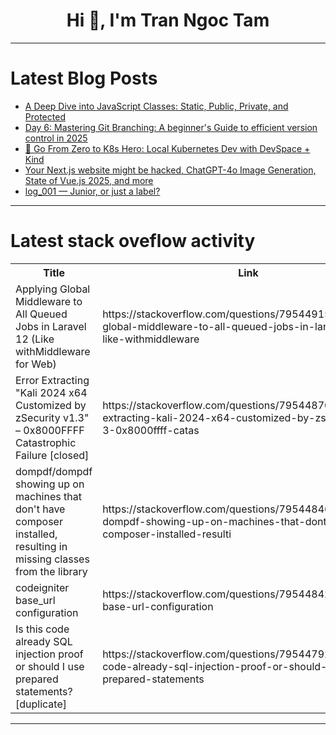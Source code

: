 <h1 align="center">Hi 👋, I'm Tran Ngoc Tam</h1>

---

# Latest Blog Posts 
<!-- BLOG-POST-LIST:START -->
- [A Deep Dive into JavaScript Classes: Static, Public, Private, and Protected](https://dev.to/ayako_yk/a-deep-dive-into-javascript-classes-static-public-private-and-protected-21gc)
- [Day 6: Mastering Git Branching: A beginner&#39;s Guide to efficient version control in 2025](https://dev.to/s_j_9c4bdb31f6630da7/day-6-mastering-git-branching-a-beginners-guide-to-efficient-version-control-in-2025-fgm)
- [🚀 Go From Zero to K8s Hero: Local Kubernetes Dev with DevSpace + Kind](https://dev.to/narmidm/go-from-zero-to-k8s-hero-local-kubernetes-dev-with-devspace-kind-3c8e)
- [Your Next.js website might be hacked, ChatGPT-4o Image Generation, State of Vue.js 2025, and more](https://dev.to/thisweekinjavascript/your-nextjs-website-might-be-hacked-chatgpt-4o-image-generation-state-of-vuejs-2025-and-more-15ep)
- [log_001 — Junior, or just a label?](https://dev.to/rhno_obs/log001-junior-or-just-a-label-19j7)
<!-- BLOG-POST-LIST:END -->

---

# Latest stack oveflow activity
<table>
  <tr><th>Title</th><th>Link</th></tr>
  <!-- STACKOVERFLOW:START --><tr><td>Applying Global Middleware to All Queued Jobs in Laravel 12 &lpar;Like withMiddleware for Web&rpar;</td><td>https://stackoverflow.com/questions/79544915/applying-global-middleware-to-all-queued-jobs-in-laravel-12-like-withmiddleware</td></tr><tr><td>Error Extracting &quot;Kali 2024 x64 Customized by zSecurity v1.3&quot; – 0x8000FFFF Catastrophic Failure [closed]</td><td>https://stackoverflow.com/questions/79544870/error-extracting-kali-2024-x64-customized-by-zsecurity-v1-3-0x8000ffff-catas</td></tr><tr><td>dompdf/dompdf showing up on machines that don&#39;t have composer installed, resulting in missing classes from the library</td><td>https://stackoverflow.com/questions/79544846/dompdf-dompdf-showing-up-on-machines-that-dont-have-composer-installed-resulti</td></tr><tr><td>codeigniter base_url configuration</td><td>https://stackoverflow.com/questions/79544842/codeigniter-base-url-configuration</td></tr><tr><td>Is this code already SQL injection proof or should I use prepared statements? [duplicate]</td><td>https://stackoverflow.com/questions/79544792/is-this-code-already-sql-injection-proof-or-should-i-use-prepared-statements</td></tr><!-- STACKOVERFLOW:END -->
</table>

---


